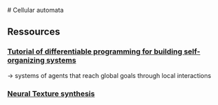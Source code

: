 # Cellular automata

## Ressources

### [Tutorial of differentiable programming for building self-organizing systems](https://selforglive.github.io/ )
$\rightarrow$ systems of agents that reach global goals through local interactions

### [Neural Texture synthesis](texture.md)